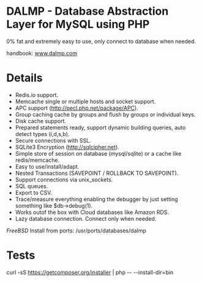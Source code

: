 DALMP - Database Abstraction Layer for MySQL using PHP
======================================================

0% fat and extremely easy to use, only connect to database when needed.

handbook: www.dalmp.com

Details
=======

  * Redis.io support.
  * Memcache single or multiple hosts and socket support.
  * APC support (http://pecl.php.net/package/APC).
  * Group caching cache by groups and flush by groups or individual keys.
  * Disk cache support.
  * Prepared statements ready, support dynamic building queries, auto detect types (i,d,s,b).
  * Secure connections with SSL.
  * SQLite3 Encryption (http://sqlcipher.net).
  * Simple store of session on database (mysql/sqlite) or a cache like redis/memcache.
  * Easy to use/install/adapt.
  * Nested Transactions (SAVEPOINT / ROLLBACK TO SAVEPOINT).
  * Support connections via unix_sockets.
  * SQL queues.
  * Export to CSV.
  * Trace/measure everything enabling the debugger by just setting something like $db->debug(1).
  * Works outof the box with Cloud databases like Amazon RDS.
  * Lazy database connection. Connect only when needed.

*FreeBSD*
Install from ports: /usr/ports/databases/dalmp


Tests
=====

curl -sS https://getcomposer.org/installer | php -- --install-dir=bin